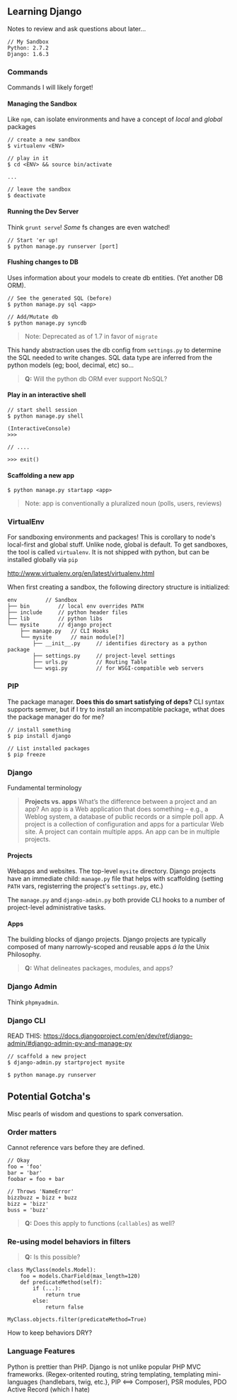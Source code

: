 ## Learning Django

Notes to review and ask questions about later...

```
// My Sandbox
Python: 2.7.2
Django: 1.6.3
```

### Commands

Commands I will likely forget!

#### Managing the Sandbox

Like `npm`, can isolate environments and have a concept of *local* and *global* packages

```
// create a new sandbox
$ virtualenv <ENV>

// play in it
$ cd <ENV> && source bin/activate

...

// leave the sandbox
$ deactivate
```

#### Running the Dev Server

Think `grunt serve`! *Some* fs changes are even watched!

```
// Start 'er up!
$ python manage.py runserver [port]
```

#### Flushing changes to DB

Uses information about your models to create db entities. (Yet another DB ORM).

```
// See the generated SQL (before)
$ python manage.py sql <app>

// Add/Mutate db
$ python manage.py syncdb
```

 > Note: Deprecated as of 1.7 in favor of `migrate` 
 
This handy abstraction uses the db config from `settings.py` to determine the SQL needed to write changes. SQL data type are inferred from the python models (eg; bool, decimal, etc) so...

 > **Q:** Will the python db ORM ever support NoSQL?
 
#### Play in an interactive shell

```
// start shell session
$ python manage.py shell

(InteractiveConsole)
>>>

// ....

>>> exit()
```
 
#### Scaffolding a new app

```
$ python manage.py startapp <app>
```

 > Note: app is conventionally a pluralized noun (polls, users, reviews)

### VirtualEnv

For sandboxing environments and packages! This is corollary to node's local-first and global stuff. Unlike node, global is default. To get sandboxes, the tool is called `virtualenv`. It is not shipped with python, but can be installed globally via `pip`

http://www.virtualenv.org/en/latest/virtualenv.html

When first creating a sandbox, the following directory structure is initialized:

```
env         // Sandbox
├── bin         // local env overrides PATH
├── include     // python header files
├── lib         // python libs
└── mysite      // django project
	├── manage.py   // CLI Hooks
	└── mysite      // main module[?]
	    ├── __init__.py     // identifies directory as a python package
	    ├── settings.py     // project-level settings
	    ├── urls.py         // Routing Table
	    └── wsgi.py         // for WSGI-compatible web servers
```

### PIP

The package manager. **Does this do smart satisfying of deps?** CLI syntax supports semver, but if I try to install an incompatible package, wthat does the package manager do for me?

```
// install something
$ pip install django

// List installed packages
$ pip freeze
```

### Django 

Fundamental terminology

 > **Projects vs. apps**
What’s the difference between a project and an app? An app is a Web application that does something – e.g., a Weblog system, a database of public records or a simple poll app. A project is a collection of configuration and apps for a particular Web site. A project can contain multiple apps. An app can be in multiple projects.

#### Projects

Webapps and websites. The top-level `mysite` directory. Django projects have an immediate child: `manage.py` file that helps with scaffolding (setting `PATH` vars, registerring the project's `settings.py`, etc.)

The `manage.py` and `django-admin.py` both provide CLI hooks to a number of project-level administrative tasks.

#### Apps

The building blocks of django projects. Django projects are typically composed of many narrowly-scoped and reusable apps *á la* the Unix Philosophy.  

 > **Q:** What delineates packages, modules, and apps?

### Django Admin

Think `phpmyadmin`.

### Django CLI

READ THIS: https://docs.djangoproject.com/en/dev/ref/django-admin/#django-admin-py-and-manage-py

```
// scaffold a new project 
$ django-admin.py startproject mysite

$ python manage.py runserver
```

## Potential Gotcha's

Misc pearls of wisdom and questions to spark conversation.

### Order matters 

Cannot reference vars before they are defined. 

```
// Okay
foo = 'foo'
bar = 'bar'
foobar = foo + bar

// Throws 'NameError'
bizzbuzz = bizz + buzz
bizz = 'bizz'
buss = 'buzz'
```

 > **Q:** Does this apply to functions (`callables`) as well?


### Re-using model behaviors in filters

 > **Q:** Is this possible?

```
class MyClass(models.Model):
    foo = models.CharField(max_length=120)
    def predicateMethod(self):
        if (...):
            return true
        else:
            return false

MyClass.objects.filter(predicateMethod=True)
```

How to keep behaviors DRY?

### Language Features

Python is prettier than PHP. Django is not unlike popular PHP MVC frameworks. (Regex-oritented routing, string templating, templating mini-languages {handlebars, twig, etc.}, PIP <==> Composer), PSR modules, PDO Active Record (which I hate) 
